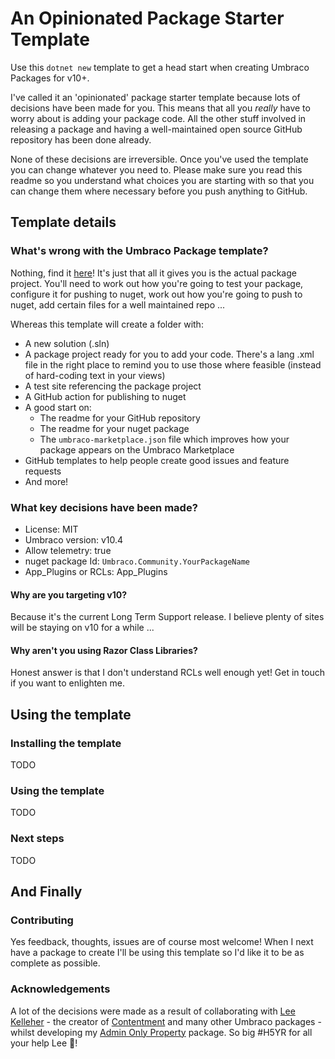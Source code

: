 # An Opinionated Package Starter Template

Use this `dotnet new` template to get a head start when creating Umbraco Packages for v10+.

I've called it an 'opinionated' package starter template because lots of decisions have been made for you. This means that all you *really* have to worry about is adding your package code. All the other stuff involved in releasing a package and having a well-maintained open source GitHub repository has been done already.

None of these decisions are irreversible. Once you've used the template you can change whatever you need to. Please make sure you read this readme so you understand what choices you are starting with so that you can change them where necessary before you push anything to GitHub.

## Template details

### What's wrong with the Umbraco Package template?

Nothing, find it [here](https://docs.umbraco.com/umbraco-cms/extending/packages/creating-a-package#generate-an-empty-package-using-a-template)! It's just that all it gives you is the actual package project. You'll need to work out how you're going to test your package, configure it for pushing to nuget, work out how you're going to push to nuget, add certain files for a well maintained repo ...

Whereas this template will create a folder with:

- A new solution (.sln)
- A package project ready for you to add your code. There's a lang .xml file in the right place to remind you to use those where feasible (instead of hard-coding text in your views)
- A test site referencing the package project
- A GitHub action for publishing to nuget
- A good start on:
   - The readme for your GitHub repository
   - The readme for your nuget package
   - The `umbraco-marketplace.json` file which improves how your package appears on the Umbraco Marketplace
- GitHub templates to help people create good issues and feature requests
- And more!

### What key decisions have been made?

- License: MIT
- Umbraco version: v10.4
- Allow telemetry: true
- nuget package Id: `Umbraco.Community.YourPackageName`
- App_Plugins or RCLs: App_Plugins

#### Why are you targeting v10?

Because it's the current Long Term Support release. I believe plenty of sites will be staying on v10 for a while ...

#### Why aren't you using Razor Class Libraries?

Honest answer is that I don't understand RCLs well enough yet! Get in touch if you want to enlighten me.

## Using the template

### Installing the template

TODO

### Using the template

TODO

### Next steps

TODO

## And Finally

### Contributing

Yes feedback, thoughts, issues are of course most welcome! When I next have a package to create I'll be using this template so I'd like it to be as complete as possible.

### Acknowledgements

A lot of the decisions were made as a result of collaborating with [Lee Kelleher](https://github.com/LeeKelleher) - the creator of [Contentment](https://github.com/leekelleher/umbraco-contentment) and many other Umbraco packages - whilst developing my [Admin Only Property](https://github.com/LottePitcher/umbraco-admin-only-property) package. So big #H5YR for all your help Lee 🙏!